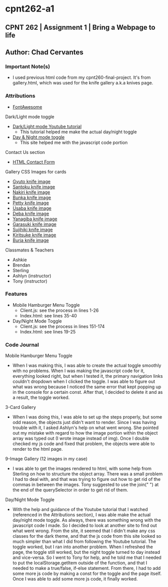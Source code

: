 # cpnt262-a1

## CPNT 262 | Assignment 1 | Bring a Webpage to life

## Author: Chad Cervantes

### Important Note(s)

- I used previous html code from my cpnt260-final-project. It's from gallery.html, which was used for the knife gallery a.k.a knives page.

### Attributions

- [FontAwesome](https://fontawesome.com/)

Dark/Light mode toggle
- [Dark/Light mode Youtube tutorial](https://www.youtube.com/watch?v=t-AQf8yzEeA)
  - This tutorial helped me make the actual day/night toggle
- [Day & Night mode toggle](https://foolishdeveloper.com/day-and-night-mode-toggle-using-javascript/)
  - This site helped me with the javascript code portion

Contact Us section
- [HTML Contact Form](https://www.majesticform.com/form-guides/html-email-form)

Gallery CSS Images for cards
- [Gyuto knife image](https://www.chefslocker.co.uk/store/p87/WASakai.html)
- [Santoku knife image](https://www.justonecookbook.com/your-guide-to-japanese-knives/)
- [Nakiri knife image](https://www.koiknives.com/blogs/japanese-knives/santoku-vs-nakiri-knives-which-one-is-right-for-you)
- [Bunka knife image](https://knifewear.com/products/yoshikane-shirogami-stainless-nashiji-bunka-165mm)
- [Petty knife image](https://staysharpmtl.com/en/collections/petty/products/hitohira-imojiya-th-aogami-super-petty-120mm)
- [Usaba knife image](https://en.wikipedia.org/wiki/Usuba_b%C5%8Dch%C5%8D)
- [Deba knife image](https://www.chefslocker.co.uk/deba--butchery.html)
- [Yanagiba knife image](https://en.wikipedia.org/wiki/Yanagi_ba)
- [Garasuki knife image](https://takahashikusu.co.jp/en/product/468/)
- [Sujihiki knife image](https://staysharpmtl.com/en/products/hado-ginsan-sujihiki-270-mm-kijiro-laque)
- [Kiritsuke knife image](https://staysharpmtl.com/en/products/yoshikane-skd-nashiji-kiritsuke-gyuto-240mm-tagayasan)
- [Burja knife image](https://osterrob.si/products/burja-noz-za-prsut-300-mm)

Classmates & Teachers
- Ashkie 
- Brendan
- Sterling
- Ashlyn (instructor)
- Tony (instructor)

### Features

- Mobile Hamburger Menu Toggle
  - Client.js: see the process in lines 1-26 
  - Index.html: see lines 35-40
- Day/Night Mode Toggle
  - Client.js: see the process in lines 151-174 
  - Index.html: see lines 19-25

### Code Journal 

Mobile Hamburger Menu Toggle

- When I was making this, I was able to create the actual toggle smoothly with no problems. When I was making the javascript code for it, everything looked right, but when I tested it, the primary navigation links couldn't dropdown when I clicked the toggle. I was able to figure out what was wrong because I noticed the same error that kept popping up in the console for a certain const. After that, I decided to delete it and as a result, the toggle worked.

3-Card Gallery

- When I was doing this, I was able to set up the steps properly, but some odd reason, the objects just didn't want to render. Since I was having trouble with it, I asked Ashlyn's help on what went wrong. She pointed out my mistake with regard to how the image portion within the object array was typed out (I wrote image instead of img). Once I double checked my js code and fixed that problem, the objects were able to render to the html page. 

9-Image Gallery (12 images in my case)

- I was able to get the images rendered to html, with some help from Sterling on how to structure the object array. There was a small problem I had to deal with, and that was trying to figure out how to get rid of the commas in between the images. Tony suggested to use the join(" ") at the end of the querySelector in order to get rid of them. 

Day/Night Mode Toggle

- With the help and guidance of the Youtube tutorial that I watched (referenced in the Attributions section), I was able make the actual day/night mode toggle. As always, there was something wrong with the javascript code I made. So I decided to look at another site to find out what went wrong. From the site, it seemed that I didn't make any css classes for the dark theme, and that the js code from this site looked so much simpler than what I did from following the Youtube tutorial. The toggle worked, but I ran into another problem. When I refreshed the page, the toggle still worked, but the night toggle turned to day instead and vice-versa. So I went to Tony for help, and he told me that I needed to put the localStorage.getItem outside of the function, and that I needed to make a true/false, if-else statement. From there, I had to add some more js code by making a const for the toggle and the page itself. Once I was able to add some more js code, it finally worked.